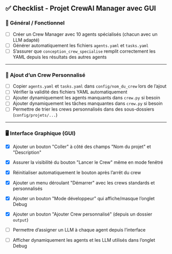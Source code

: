 ## ✅ Checklist - Projet CrewAI Manager avec GUI

### 🧠 Général / Fonctionnel
- [ ] Créer un Crew Manager avec 10 agents spécialisés (chacun avec un LLM adapté)
- [ ] Générer automatiquement les fichiers `agents.yaml` et `tasks.yaml`
- [ ] S’assurer que `conception_crew_specialise` remplit correctement les YAML depuis les résultats des autres agents

---

### 🧩 Ajout d’un Crew Personnalisé
- [ ] Copier `agents.yaml` et `tasks.yaml` dans `config/nom_du_crew` lors de l’ajout
- [ ] Vérifier la validité des fichiers YAML automatiquement
- [ ] Ajouter dynamiquement les agents manquants dans `crew.py` si besoin
- [ ] Ajouter dynamiquement les tâches manquantes dans `crew.py` si besoin
- [ ] Permettre de trier les crews personnalisés dans des sous-dossiers (`config/projets/...`)

---

### 🖥️ Interface Graphique (GUI)
- [x] Ajouter un bouton "Coller" à côté des champs "Nom du projet" et "Description"
- [x] Assurer la visibilité du bouton "Lancer le Crew" même en mode fenêtré
- [x] Réinitialiser automatiquement le bouton après l’arrêt du crew
- [x] Ajouter un menu déroulant "Démarrer" avec les crews standards et personnalisés
- [x] Ajouter un bouton "Mode développeur" qui affiche/masque l’onglet Debug
- [x] Ajouter un bouton "Ajouter Crew personnalisé" (depuis un dossier `output`)
- [ ] Permettre d’assigner un LLM à chaque agent depuis l’interface
- [ ] Afficher dynamiquement les agents et les LLM utilisés dans l’onglet Debug

